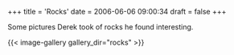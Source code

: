 +++
title = 'Rocks'
date = 2006-06-06 09:00:34
draft = false
+++

Some pictures Derek took of rocks he found interesting.

{{< image-gallery gallery_dir="rocks" >}}